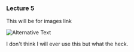 ### Lecture 5

This will be for images link

![Alternative Text](https://us.123rf.com/450wm/bruder/bruder1402/bruder140200008/27450811-a-iluustration-of-walking-crash-test-dummy.jpg)

I don't think I will ever use this but what the heck.